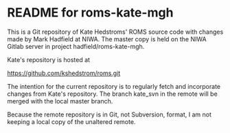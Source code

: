 # README for roms-kate-mgh

This is a Git repository of Kate Hedstroms' ROMS source code with changes made by Mark Hadfield
at NIWA. The master copy is held on the NIWA Gitlab server in project hadfield/roms-kate-mgh.

Kate's repository is hosted at

  https://github.com/kshedstrom/roms.git

The intention for the current repository is to regularly fetch and incorporate changes from Kate's
repository. The branch kate_svn in the remote will be merged with the local master branch.

Because the remote repository is in Git, not Subversion, format, I am not keeping a local copy of
the unaltered remote.

